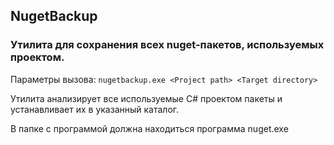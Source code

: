 ## NugetBackup

### Утилита для сохранения всех nuget-пакетов, используемых проектом.

Параметры вызова: `nugetbackup.exe <Project path> <Target directory>`

Утилита анализирует все используемые C# проектом пакеты и устанавливает их в указанный каталог.

В папке с программой должна находиться программа nuget.exe
